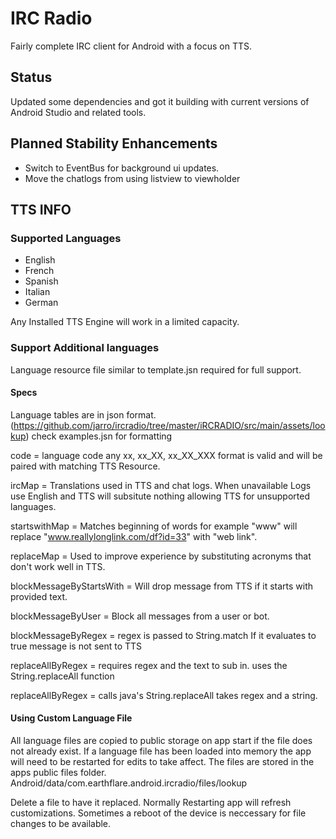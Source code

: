 # IRC Radio

Fairly complete IRC client for Android with a focus on TTS.

## Status

Updated some dependencies and got it building with current versions of Android Studio and related tools.


## Planned Stability Enhancements

* Switch to EventBus for background ui updates.
* Move the chatlogs from using listview to viewholder


## TTS INFO

### Supported Languages
- English
- French
- Spanish
- Italian
- German

Any Installed TTS Engine will work in a limited capacity.


### Support Additional languages
Language resource file similar to template.jsn required for full support.


#### Specs
Language tables are in json format.
(https://github.com/jarro/ircradio/tree/master/iRCRADIO/src/main/assets/lookup)
check examples.jsn for formatting

code = language code  any xx, xx_XX, xx_XX_XXX  format is valid and will be paired with matching TTS Resource.


ircMap = Translations used in TTS and chat logs.  When unavailable Logs use English and TTS will subsitute nothing allowing TTS for unsupported languages.


startswithMap = Matches beginning of words for example "www" will replace  "www.reallylonglink.com/df?id=33"  with "web link".


replaceMap = Used to improve experience by substituting acronyms that don't work well in TTS.


blockMessageByStartsWith = Will drop message from TTS if it starts with provided text.


blockMessageByUser = Block all messages from a user or bot.


blockMessageByRegex = regex is passed to String.match  If it evaluates to true message is not sent to TTS


replaceAllByRegex = requires regex and the text to sub in.   uses  the  String.replaceAll function



replaceAllByRegex = calls java's  String.replaceAll  takes regex and a string.



#### Using Custom Language File
All language files are copied to public storage on app start if the file does not already exist.
If a language file has been loaded into memory the app will need to be restarted for edits to take affect.
The files are stored in the apps public files folder.
Android/data/com.earthflare.android.ircradio/files/lookup

Delete a file to have it replaced.
Normally Restarting app will refresh customizations.
Sometimes a reboot of the device is neccessary for file changes to be available.



